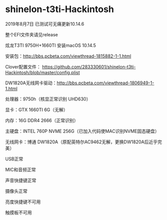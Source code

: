 # shinelon-t3ti-Hackintosh

2019年8月7日 已测试可无痛更新10.14.6

整个EFI文件夹请见release

炫龙T3TI  9750H+1660TI 安装macOS 10.14.5 

安装包：http://bbs.pcbeta.com/viewthread-1815882-1-1.html

Clover配置文件：
https://github.com/283330601/shinelon-t3ti-Hackintosh/blob/master/config.plist

DW1820A无线网卡驱动：http://bbs.pcbeta.com/viewthread-1806949-1-1.html

处理器：9750h（核显正常识别 UHD630）

显卡：GTX 1660TI 6G（无解）

内存：16G DDR4 2666（正常识别）

主硬盘：INTEL 760P NVME 256G（已加入代码使MAC识别NVME固态硬盘）

无线网卡：博通 DW1820A（原配英特尔AC9462无解，更换DW1820A后近乎完美）

USB正常

MIC和音频正常

声音快捷键正常

摄像头正常

亮度快捷键不可用

触摸板不可用
 
